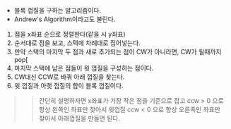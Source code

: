 - 블록 껍질을 구하는 알고리즘이다.
- Andrew's Algorithm이라고도 불린다.
1. 점을 x좌표 순으로 정렬한다(같을 시 y좌표)
2. 순서대로 점을 보고, 스택에 차례대로 집어넣는다.
3. 만약 스택의 마지막 두 점과 새로 추가되는 점이 CW가 아니라면, CW가 될때까지 pop[
4. 마지막 스택에 남은 점들이 윗 껍질을 구성하는 점이다.
5. CW대신 CCW로 바꿔 아래 껍질을 찾는다.
6. 윗 껍질과 아랫 껍질의 합이 블록 껍질이다.


>> 간단히 설명하자면 x좌표가 가장 작은 점을 기준으로 잡고
>> ccw > 0 으로 항상 왼쪽인 좌표만 찾아서 윗껍질
>> ccw < 0 으로 항상 오른족인 좌표만 찾아서 아래껍질을 만들면 된다. 